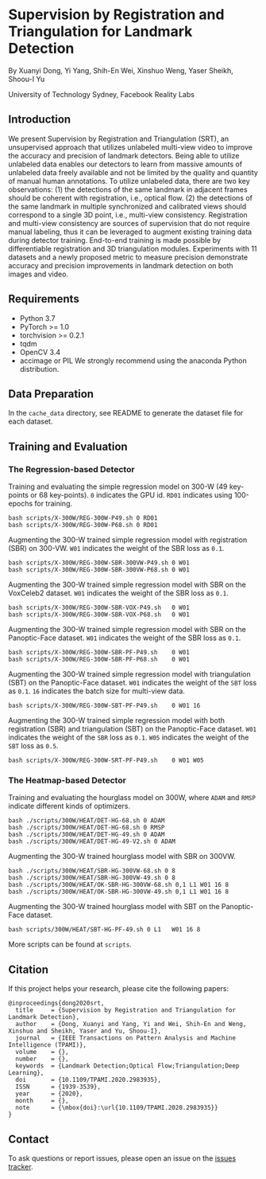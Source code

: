 # Supervision by Registration and Triangulation for Landmark Detection
By Xuanyi Dong, Yi Yang, Shih-En Wei, Xinshuo Weng, Yaser Sheikh, Shoou-I Yu

University of Technology Sydney, Facebook Reality Labs

## Introduction
We present Supervision by Registration and Triangulation (SRT), an unsupervised approach that utilizes unlabeled multi-view video to improve the accuracy and precision of landmark detectors. Being able to utilize unlabeled data enables our detectors to learn from massive amounts of unlabeled data freely available and not be limited by the quality and quantity of manual human annotations. To utilize unlabeled data, there are two key observations: (1) the detections of the same landmark in adjacent frames should be coherent with registration, i.e., optical flow. (2) the detections of the same landmark in multiple synchronized and calibrated views should correspond to a single 3D point, i.e., multi-view consistency. Registration and multi-view consistency are sources of supervision that do not require manual labeling, thus it can be leveraged to augment existing training data during detector training. End-to-end training is made possible by differentiable registration and 3D triangulation modules. Experiments with 11 datasets and a newly proposed metric to measure precision demonstrate accuracy and precision improvements in landmark detection on both images and video.


## Requirements

- Python 3.7
- PyTorch >= 1.0 
- torchvision >= 0.2.1
- tqdm
- OpenCV 3.4
- accimage or PIL
We strongly recommend using the anaconda Python distribution.



## Data Preparation

In the `cache_data` directory, see README to generate the dataset file for each dataset.


## Training and Evaluation


### The Regression-based Detector

Training and evaluating the simple regression model on 300-W (49 key-points or 68 key-points).
`0` indicates the GPU id. `RD01` indicates using 100-epochs for training.
```
bash scripts/X-300W/REG-300W-P49.sh 0 RD01
bash scripts/X-300W/REG-300W-P68.sh 0 RD01
```

Augmenting the 300-W trained simple regression model with registration (SBR) on 300-VW.
`W01` indicates the weight of the SBR loss as `0.1`.
```
bash scripts/X-300W/REG-300W-SBR-300VW-P49.sh 0 W01
bash scripts/X-300W/REG-300W-SBR-300VW-P68.sh 0 W01
```

Augmenting the 300-W trained simple regression model with SBR on the VoxCeleb2 dataset.
`W01` indicates the weight of the SBR loss as `0.1`.
```
bash scripts/X-300W/REG-300W-SBR-VOX-P49.sh   0 W01
bash scripts/X-300W/REG-300W-SBR-VOX-P68.sh   0 W01
```

Augmenting the 300-W trained simple regression model with SBR on the Panoptic-Face dataset.
`W01` indicates the weight of the SBR loss as `0.1`.
```
bash scripts/X-300W/REG-300W-SBR-PF-P49.sh    0 W01
bash scripts/X-300W/REG-300W-SBR-PF-P68.sh    0 W01
```

Augmenting the 300-W trained simple regression model with triangulation (SBT) on the Panoptic-Face dataset.
`W01` indicates the weight of the `SBT` loss as `0.1`. `16` indicates the batch size for multi-view data.
```
bash scripts/X-300W/REG-300W-SBT-PF-P49.sh    0 W01 16
```

Augmenting the 300-W trained simple regression model with both registration (SBR) and triangulation (SBT) on the Panoptic-Face dataset.
`W01` indicates the weight of the `SBR` loss as `0.1`.
`W05` indicates the weight of the `SBT` loss as `0.5`.
```
bash scripts/X-300W/REG-300W-SRT-PF-P49.sh    0 W01 W05
```

### The Heatmap-based Detector

Training and evaluating the hourglass model on 300W, where `ADAM` and `RMSP` indicate different kinds of optimizers.
```
bash ./scripts/300W/HEAT/DET-HG-68.sh 0 ADAM
bash ./scripts/300W/HEAT/DET-HG-68.sh 0 RMSP
bash ./scripts/300W/HEAT/DET-HG-49.sh 0 ADAM
bash ./scripts/300W/HEAT/DET-HG-49-V2.sh 0 ADAM
```

Augmenting the 300-W trained hourglass model with SBR on 300VW.
```
bash ./scripts/300W/HEAT/SBR-HG-300VW-68.sh 0 8
bash ./scripts/300W/HEAT/SBR-HG-300VW-49.sh 0 8
bash ./scripts/300W/HEAT/OK-SBR-HG-300VW-68.sh 0,1 L1 W01 16 8
bash ./scripts/300W/HEAT/OK-SBR-HG-300VW-49.sh 0,1 L1 W01 16 8
```

Augmenting the 300-W trained hourglass model with SBT on the Panoptic-Face dataset.
```
bash scripts/300W/HEAT/SBT-HG-PF-49.sh 0 L1   W01 16 8
```

More scripts can be found at `scripts`.


## Citation

If this project helps your research, please cite the following papers:
```
@inproceedings{dong2020srt,
  title     = {Supervision by Registration and Triangulation for Landmark Detection},
  author    = {Dong, Xuanyi and Yang, Yi and Wei, Shih-En and Weng, Xinshuo and Sheikh, Yaser and Yu, Shoou-I},
  journal   = {IEEE Transactions on Pattern Analysis and Machine Intelligence (TPAMI)},
  volume    = {},
  number    = {},
  keywords  = {Landmark Detection;Optical Flow;Triangulation;Deep Learning},
  doi       = {10.1109/TPAMI.2020.2983935},
  ISSN      = {1939-3539},
  year      = {2020},
  month     = {},
  note      = {\mbox{doi}:\url{10.1109/TPAMI.2020.2983935}}
}
```

## Contact
To ask questions or report issues, please open an issue on the [issues tracker](https://github.com/D-X-Y/landmark-detection/issues).

